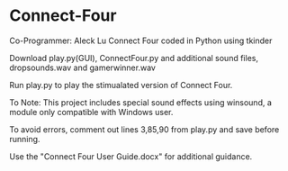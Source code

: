 # Connect-Four
Co-Programmer: Aleck Lu
Connect Four coded in Python using tkinder

Download play.py(GUI), ConnectFour.py and additional sound files, dropsounds.wav and gamerwinner.wav

Run play.py to play the stimualated version of Connect Four.

To Note: This project includes special sound effects using winsound, a module only compatible with Windows user.

  To avoid errors, comment out lines 3,85,90 from play.py and save before running.

Use the "Connect Four User Guide.docx" for additional guidance.

